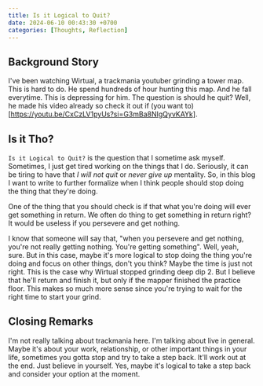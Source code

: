 ```yaml
---
title: Is it Logical to Quit?
date: 2024-06-10 00:43:30 +0700
categories: [Thoughts, Reflection]
---
```


## Background Story

I've been watching Wirtual, a trackmania youtuber grinding a tower map. This is hard to do. He spend hundreds of hour hunting this map. And he fall everytime. This is depressing for him. The question is should he quit? Well, he made his video already so check it out if (you want to)[https://youtu.be/CxCzLV1pyUs?si=G3mBa8NIgQyvKAYk].

## Is it Tho?

`Is it Logical to Quit?` is the question that I sometime ask myself. Sometimes, I just get tired working on the things that I do. Seriously, it can be tiring to have that _I will not quit_ or _never give up_ mentality. So, in this blog I want to write to further formalize when I think people should stop doing the thing that they're doing.

One of the thing that you should check is if that what you're doing will ever get something in return. We often do thing to get something in return right? It would be useless if you persevere and get nothing.

I know that someone will say that, "when you persevere and get nothing, you're not really getting nothing. You're getting something". Well, yeah, sure. But in this case, maybe it's more logical to stop doing the thing you're doing and focus on other things, don't you think? Maybe the time is just not right. This is the case why Wirtual stopped grinding deep dip 2. But I believe that he'll return and finish it, but only if the mapper finished the practice floor. This makes so much more sense since you're trying to wait for the right time to start your grind.

## Closing Remarks

I'm not really talking about trackmania here. I'm talking about live in general. Maybe it's about your work, relationship, or other important things in your life, sometimes you gotta stop and try to take a step back. It'll work out at the end. Just believe in yourself. Yes, maybe it's logical to take a step back and consider your option at the moment.
